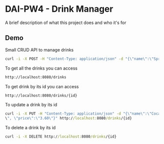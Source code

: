 
# DAI-PW4 - Drink Manager

A brief description of what this project does and who it's for


## Demo

Small CRUD API to manage drinks
```cmd
curl -i -X POST -H "Content-Type: application/json" -d "{\"name\":\"Sprite\", \"price\":\"3.60\"}" http://localhost:8080/drinks
```

To get all the drinks you can access 
```html
http://localhost:8080/drinks
```

To get drink by its id you can access
```html
http://localhost:8080/drinks/{id}
```

To update a drink by its id
```cmd
curl -i -X PUT -H "Content-Type: application/json" -d "{\"name\":\"Coca
\", \"price\":\"3.60\"}" http://localhost:8080/drinks/{id}
```

To delete a drink by its id
```cmd
curl -i -X DELETE http://localhost:8080/drinks/{id}
```